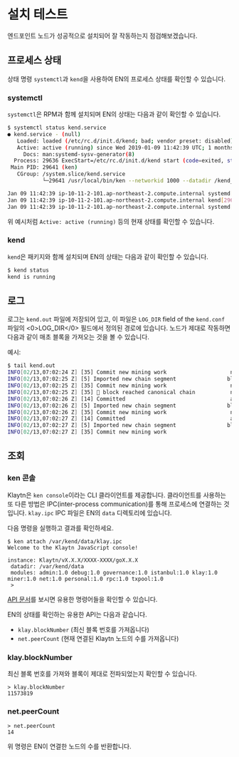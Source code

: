 # 설치 테스트 <a id="testing-the-installation"></a>

엔드포인트 노드가 성공적으로 설치되어 잘 작동하는지 점검해보겠습니다.

## 프로세스 상태 <a id="process-status"></a>

상태 명령 `systemctl`과 `kend`을 사용하여 EN의 프로세스 상태를 확인할 수 있습니다.

### systemctl <a id="systemctl"></a>

`systemctl`은 RPM과 함께 설치되며 EN의 상태는 다음과 같이 확인할 수 있습니다.

```bash
$ systemctl status kend.service
● kend.service - (null)
   Loaded: loaded (/etc/rc.d/init.d/kend; bad; vendor preset: disabled)
   Active: active (running) since Wed 2019-01-09 11:42:39 UTC; 1 months 4 days ago
     Docs: man:systemd-sysv-generator(8)
  Process: 29636 ExecStart=/etc/rc.d/init.d/kend start (code=exited, status=0/SUCCESS)
 Main PID: 29641 (ken)
   CGroup: /system.slice/kend.service
           └─29641 /usr/local/bin/ken --networkid 1000 --datadir /kend_home --port 32323 --srvtype fasthttp --metrics --prometheus --verbosity 3 --txpool.global...

Jan 09 11:42:39 ip-10-11-2-101.ap-northeast-2.compute.internal systemd[1]: Starting (null)...
Jan 09 11:42:39 ip-10-11-2-101.ap-northeast-2.compute.internal kend[29636]: Starting kend: [  OK  ]
Jan 09 11:42:39 ip-10-11-2-101.ap-northeast-2.compute.internal systemd[1]: Started (null).
```

위 예시처럼 `Active: active (running)` 등의 현재 상태를 확인할 수 있습니다.

### kend <a id="kend"></a>

`kend`은 패키지와 함께 설치되며 EN의 상태는 다음과 같이 확인할 수 있습니다.

```bash
$ kend status
kend is running
```

## 로그 <a id="logs"></a>

로그는 `kend.out` 파일에 저장되어 있고, 이 파일은 `LOG_DIR` field of the `kend.conf` 파일의 <0>LOG_DIR</0> 필드에서 정의된 경로에 있습니다. 노드가 제대로 작동하면 다음과 같이 매초 블록을 가져오는 것을 볼 수 있습니다.

예시:

```bash
$ tail kend.out
INFO[02/13,07:02:24 Z] [35] Commit new mining work                    number=11572924 txs=0 elapsed=488.336µs
INFO[02/13,07:02:25 Z] [5] Imported new chain segment                blocks=1 txs=0 mgas=0.000     elapsed=1.800ms   mgasps=0.000       number=11572924 hash=f46d09…ffb2dc cache=1.59mB
INFO[02/13,07:02:25 Z] [35] Commit new mining work                    number=11572925 txs=0 elapsed=460.485µs
INFO[02/13,07:02:25 Z] [35] 🔗 block reached canonical chain           number=11572919 hash=01e889…524f02
INFO[02/13,07:02:26 Z] [14] Committed                                 address=0x1d4E05BB72677cB8fa576149c945b57d13F855e4 hash=1fabd3…af66fe number=11572925
INFO[02/13,07:02:26 Z] [5] Imported new chain segment                blocks=1 txs=0 mgas=0.000     elapsed=1.777ms   mgasps=0.000       number=11572925 hash=1fabd3…af66fe cache=1.59mB
INFO[02/13,07:02:26 Z] [35] Commit new mining work                    number=11572926 txs=0 elapsed=458.665µs
INFO[02/13,07:02:27 Z] [14] Committed                                 address=0x1d4E05BB72677cB8fa576149c945b57d13F855e4 hash=60b9aa…94f648 number=11572926
INFO[02/13,07:02:27 Z] [5] Imported new chain segment                blocks=1 txs=0 mgas=0.000     elapsed=1.783ms   mgasps=0.000       number=11572926 hash=60b9aa…94f648 cache=1.59mB
INFO[02/13,07:02:27 Z] [35] Commit new mining work      
```

## 조회<a id="queries"></a>

### ken 콘솔 <a id="ken-console"></a>

Klaytn은 `ken console`이라는 CLI 클라이언트를 제공합니다. 클라이언트를 사용하는 또 다른 방법은 IPC(inter-process communication)를 통해 프로세스에 연결하는 것입니다. `klay.ipc` IPC 파일은 EN의 `data` 디렉토리에 있습니다.

다음 명령을 실행하고 결과를 확인하세요.

```text
$ ken attach /var/kend/data/klay.ipc
Welcome to the Klaytn JavaScript console!

instance: Klaytn/vX.X.X/XXXX-XXXX/goX.X.X
 datadir: /var/kend/data
 modules: admin:1.0 debug:1.0 governance:1.0 istanbul:1.0 klay:1.0 miner:1.0 net:1.0 personal:1.0 rpc:1.0 txpool:1.0
 >
```

[API 문서](../../../bapp/json-rpc/README.md)를 보시면 유용한 명령어들을 확인할 수 있습니다.

EN의 상태를 확인하는 유용한 API는 다음과 같습니다.

* `klay.blockNumber` (최신 블록 번호를 가져옵니다)
* `net.peerCount` (현재 연결된 Klaytn 노드의 수를 가져옵니다)

### klay.blockNumber <a id="klay-blocknumber"></a>

최신 블록 번호를 가져와 블록이 제대로 전파되었는지 확인할 수 있습니다.

```text
> klay.blockNumber
11573819
```

### net.peerCount <a id="net-peercount"></a>

```text
> net.peerCount
14
```

위 명령은 EN이 연결한 노드의 수를 반환합니다.





